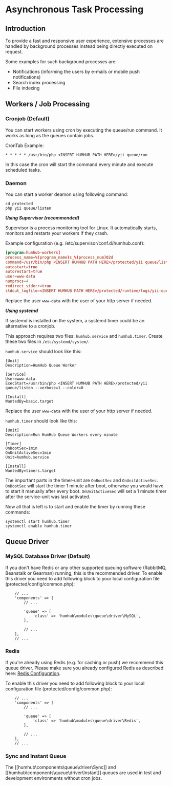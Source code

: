 Asynchronous Task Processing
============================

Introduction
------------

To provide a fast and responsive user experience, extensive processes are handled by background processes instead being directly executed on request. 

Some examples for such background processes are:

- Notifications (informing the users by e-mails or mobile push notifications) 
- Search index processing
- File indexing


Workers / Job Processing
------------------------

### Cronjob (Default)

You can start workers using cron by executing the queue/run command. It works as long as the queues contain jobs.

CronTab Example:

```
* * * * * /usr/bin/php <INSERT HUMHUB PATH HERE>/yii queue/run
```

In this case the cron will start the command every minute and execute scheduled tasks.


### Daemon 

You can start a worker deamon using following command:

```
cd protected
php yii queue/listen
```

***Using Supervisor (recommended)***

Supervisor is a process monitoring tool for Linux. It automatically starts, monitors and restarts your workers if they crash. 

Example configuration (e.g. /etc/supervisor/conf.d/humhub.conf):

```conf
[program:humhub-workers]
process_name=%(program_name)s_%(process_num)02d
command=/usr/bin/php <INSERT HUMHUB PATH HERE>/protected/yii queue/listen --verbose=1 --color=0
autostart=true
autorestart=true
user=www-data
numprocs=4
redirect_stderr=true
stdout_logfile=<INSERT HUMHUB PATH HERE>/protected/runtime/logs/yii-queue-worker.log
```
Replace the user `www-data` with the user of your http server if needed.

***Using systemd***

If systemd is installed on the system, a systemd timer could be an alternative to a cronjob.

This approach requires two files: `humhub.service` and `humhub.timer`. Create these two files in `/etc/systemd/system/`.

`humhub.service` should look like this:

```
[Unit]
Description=HumHub Queue Worker

[Service]
User=www-data
ExecStart=/usr/bin/php <INSERT HUMHUB PATH HERE>/protected/yii queue/listen --verbose=1 --color=0

[Install]
WantedBy=basic.target
```

Replace the user `www-data` with the user of your http server if needed.

`humhub.timer` should look like this:

```
[Unit]
Description=Run HumHub Queue Workers every minute

[Timer]
OnBootSec=1min
OnUnitActiveSec=1min
Unit=humhub.service

[Install]
WantedBy=timers.target
```

The important parts in the timer-unit are `OnBootSec` and `OnUnitActiveSec`.
`OnBootSec` will start the timer 1 minute after boot, otherwise you would have to start it manually after every boot.
`OnUnitActiveSec` will set a 1 minute timer after the service-unit was last activated.

Now all that is left is to start and enable the timer by running these commands:

```
systemctl start humhub.timer
systemctl enable humhub.timer
```

Queue Driver
------------

### MySQL Database Driver (Default)

If you don't have Redis or any other supported queuing software (RabbitMQ, Beanstalk or Gearman) running, this is the recommended driver.
To enable this driver you need to add following block to your local configuration file (protected/config/common.php):

```
    // ...
    'components' => [
        // ...

        'queue' => [
            'class' => 'humhub\modules\queue\driver\MySQL',
        ],
        
        // ...
    ],
    // ...

```
### Redis 

If you're already using Redis (e.g. for caching or push) we recommend this queue driver.
Please make sure you already configured Redis as described here: [Redis Configuration](redis.md).

To enable this driver you need to add following block to your local configuration file (protected/config/common.php):

```
    // ...
    'components' => [
        // ...

        'queue' => [
            'class' => 'humhub\modules\queue\driver\Redis',
        ],
        
        // ...
    ],
    // ...

```

### Sync and Instant Queue

The [[humhub\components\queue\driver\Sync]] and [[humhub\components\queue\driver\Instant]] queues are used in test and development environments without cron jobs.
